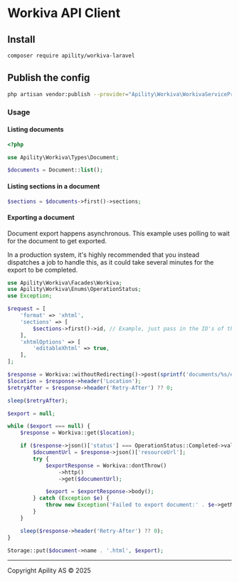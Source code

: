 # Workiva API Client

## Install

```bash
composer require apility/workiva-laravel
```

## Publish the config

```bash
php artisan vendor:publish --provider="Apility\Workiva\WorkivaServiceProvider" --tag="config"
```

### Usage

#### Listing documents

```php
<?php

use Apility\Workiva\Types\Document;

$documents = Document::list();
```

#### Listing sections in a document

```php
$sections = $documents->first()->sections;
```

#### Exporting a document

Document export happens asynchronous. This example uses polling to wait for the document to get exported.

In a production system, it's highly recommended that you instead dispatches a job to handle this, as it could take several minutes for the export to be completed.

```php
use Apility\Workiva\Facades\Workiva;
use Apility\Workiva\Enums\OperationStatus;
use Exception;

$request = [
    'format' => 'xhtml',
    'sections' => [
        $sections->first()->id, // Example, just pass in the ID's of the sections you want to export
    ],
    'xhtmlOptions' => [
        'editableXhtml' => true,
    ],
];

$response = Workiva::withoutRedirecting()->post(sprintf('documents/%s/export', $document->id), $request);
$location = $response->header('Location');
$retryAfter = $response->header('Retry-After') ?? 0;

sleep($retryAfter);

$export = null;

while ($export === null) {
    $response = Workiva::get($location);

    if ($response->json()['status'] === OperationStatus::Completed->value) {
        $documentUrl = $response->json()['resourceUrl'];
        try {
            $exportResponse = Workiva::dontThrow()
                ->http()
                ->get($documentUrl);

            $export = $exportResponse->body();
        } catch (Exception $e) {
            throw new Exception('Failed to export document:' . $e->getMessage());
        }
    }

    sleep($response->header('Retry-After') ?? 0);
}

Storage::put($document->name . '.html', $export);
```

---

Copyright Apility AS &copy; 2025
